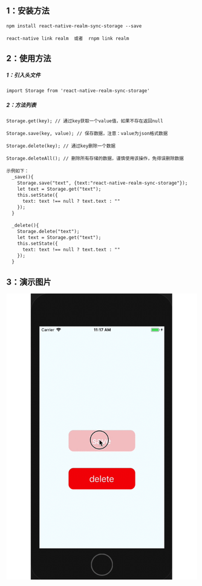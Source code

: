 ## 1：安装方法
```
npm install react-native-realm-sync-storage --save

react-native link realm  或者  rnpm link realm
```

## 2：使用方法
##### 1：引入头文件
```
import Storage from 'react-native-realm-sync-storage'
```

##### 2：方法列表
```
Storage.get(key); // 通过key获取一个value值，如果不存在返回null

Storage.save(key, value); // 保存数据，注意：value为json格式数据

Storage.delete(key); // 通过key删除一个数据

Storage.deleteAll(); // 删除所有存储的数据，谨慎使用该操作，免得误删除数据

示例如下：
  _save(){
    Storage.save("text", {text:"react-native-realm-sync-storage"});
    let text = Storage.get("text");
    this.setState({
      text: text !== null ? text.text : ""
    });
  }

  _delete(){
    Storage.delete("text");
    let text = Storage.get("text");
    this.setState({
      text: text !== null ? text.text : ""
    });
  }
```

## 3：演示图片
![](https://github.com/China-Robin/react-native-realm-sync-storage/blob/master/sync.gif)
